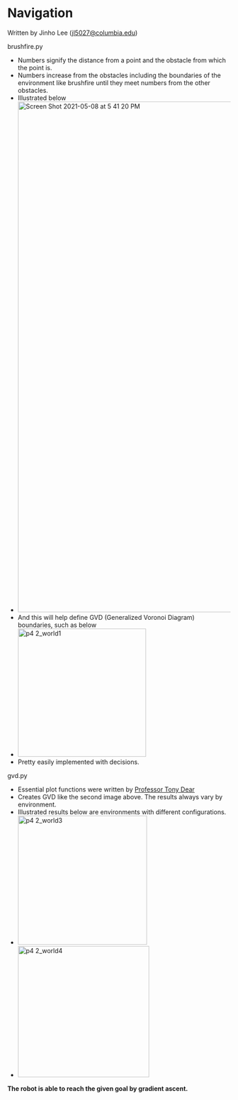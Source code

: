 # Navigation

Written by Jinho Lee (jl5027@columbia.edu)

brushfire.py
- Numbers signify the distance from a point and the obstacle from which the point is.
- Numbers increase from the obstacles including the boundaries of the environment like brushfire until they meet numbers from the other obstacles. 
- Illustrated below
- <img width="1152" alt="Screen Shot 2021-05-08 at 5 41 20 PM" src="https://user-images.githubusercontent.com/60580427/117532868-9fb9d780-b024-11eb-944d-18680d3c2346.png">
- And this will help define GVD (Generalized Voronoi Diagram) boundaries, such as below
- <img width="289" alt="p4 2_world1" src="https://user-images.githubusercontent.com/60580427/117532846-857ff980-b024-11eb-8a8b-63f85bd14aef.png">
- Pretty easily implemented with decisions.

gvd.py
- Essential plot functions were written by [Professor Tony Dear](https://www.engineering.columbia.edu/faculty/tony-dear)
- Creates GVD like the second image above. The results always vary by environment.
- Illustrated results below are environments with different configurations.
- <img width="291" alt="p4 2_world3" src="https://user-images.githubusercontent.com/60580427/117533081-b876bd00-b025-11eb-9bcc-f503562216b2.png">
- <img width="296" alt="p4 2_world4" src="https://user-images.githubusercontent.com/60580427/117533085-ba408080-b025-11eb-850c-edb59fdd5d73.png">

**The robot is able to reach the given goal by gradient ascent.**
